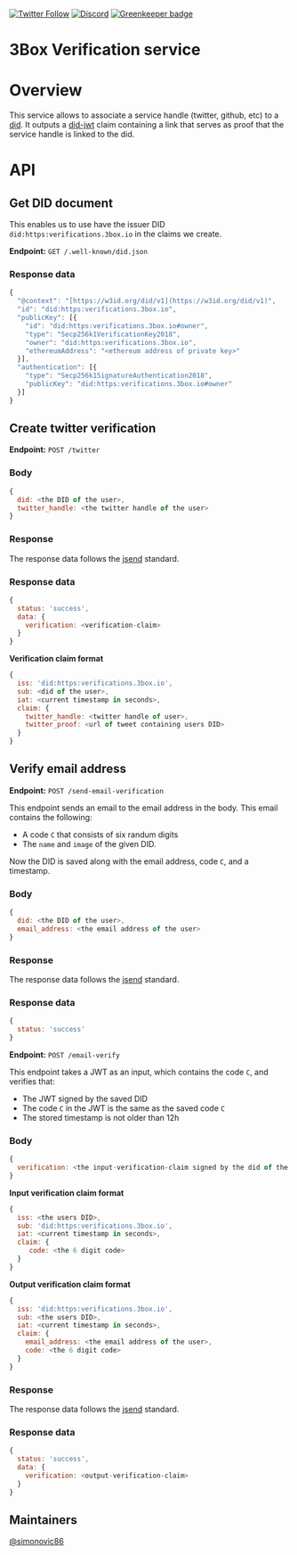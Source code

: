[![Twitter Follow](https://img.shields.io/twitter/follow/3boxdb.svg?style=for-the-badge&label=Twitter)](https://twitter.com/3boxdb)
[![Discord](https://img.shields.io/discord/484729862368526356.svg?style=for-the-badge)](https://discordapp.com/invite/Z3f3Cxy) [![Greenkeeper badge](https://badges.greenkeeper.io/3box/3box-verifications.svg)](https://greenkeeper.io/)


# 3Box Verification service

# Overview

This service allows to associate a service handle (twitter, github, etc) to a [did](https://w3c-ccg.github.io/did-spec/). It outputs a [did-jwt](https://github.com/uport-project/did-jwt) claim containing a link that serves as proof that the service handle is linked to the did.


# API

## Get DID document

This enables us to use have the issuer DID `did:https:verifications.3box.io` in the claims we create.

**Endpoint:** `GET /.well-known/did.json`

### Response data

```js
{
  "@context": "[https://w3id.org/did/v1](https://w3id.org/did/v1)",
  "id": "did:https:verifications.3box.io",
  "publicKey": [{
    "id": "did:https:verifications.3box.io#owner",
    "type": "Secp256k1VerificationKey2018",
    "owner": "did:https:verifications.3box.io",
    "ethereumAddress": "<ethereum address of private key>"
  }],
  "authentication": [{
    "type": "Secp256k1SignatureAuthentication2018",
    "publicKey": "did:https:verifications.3box.io#owner"
  }]
}
```

## Create twitter verification

**Endpoint:** `POST /twitter`

### Body

```js
{
  did: <the DID of the user>,
  twitter_handle: <the twitter handle of the user>
}
```

### Response

The response data follows the [jsend](https://labs.omniti.com/labs/jsend) standard.

### Response data

```js
{
  status: 'success',
  data: {
    verification: <verification-claim>
  }
}
```

**Verification claim format**

```js
{
  iss: 'did:https:verifications.3box.io',
  sub: <did of the user>,
  iat: <current timestamp in seconds>,
  claim: {
    twitter_handle: <twitter handle of user>,
    twitter_proof: <url of tweet containing users DID>
  }
}
```

## Verify email address

**Endpoint:** `POST /send-email-verification`

This endpoint sends an email to the email address in the body. This email contains the following:
* A code `C` that consists of six randum digits
* The `name` and `image` of the given DID.

Now the DID is saved along with the email address, code `C`, and a timestamp.

### Body

```js
{
  did: <the DID of the user>,
  email_address: <the email address of the user>
}
```

### Response

The response data follows the [jsend](https://labs.omniti.com/labs/jsend) standard.

### Response data

```js
{
  status: 'success'
}
```

**Endpoint:** `POST /email-verify`

This endpoint takes a JWT as an input, which contains the code `C`, and verifies that:
* The JWT signed by the saved DID
* The code `C` in the JWT is the same as the saved code `C`
* The stored timestamp is not older than 12h


### Body

```js
{
  verification: <the input-verification-claim signed by the did of the user>
}
```

**Input verification claim format**

```js
{
  iss: <the users DID>,
  sub: 'did:https:verifications.3box.io',
  iat: <current timestamp in seconds>,
  claim: {
     code: <the 6 digit code>
  }
}
```

**Output verification claim format**

```js
{
  iss: 'did:https:verifications.3box.io',
  sub: <the users DID>,
  iat: <current timestamp in seconds>,
  claim: {
    email_address: <the email address of the user>,
    code: <the 6 digit code>
  }
}
```

### Response

The response data follows the [jsend](https://labs.omniti.com/labs/jsend) standard.

### Response data

```js
{
  status: 'success',
  data: {
    verification: <output-verification-claim>
  }
}
```

## Maintainers
[@simonovic86](https://github.com/simonovic86)
